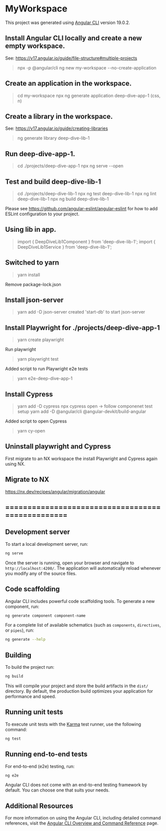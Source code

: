 # MyWorkspace

This project was generated using [Angular CLI](https://github.com/angular/angular-cli) version 19.0.2.

## Install Angular CLI locally and create a new empty workspace.

  See: https://v17.angular.io/guide/file-structure#multiple-projects

  > npx -p @angular/cli ng new my-workspace --no-create-application

## Create an application in the workspace.

  > cd my-workspace
  > npx ng generate application deep-dive-app-1 (css, n)

## Create a library in the workspace.

  See: https://v17.angular.io/guide/creating-libraries

  > ng generate library deep-dive-lib-1

## Run deep-dive-app-1.

  > cd ./projects/deep-dive-app-1 
  > npx ng serve --open

## Test and build deep-dive-lib-1

  > cd ./projects/deep-dive-lib-1
  > npx ng test deep-dive-lib-1
  > npx ng lint deep-dive-lib-1
  > npx ng build deep-dive-lib-1

  Please see https://github.com/angular-eslint/angular-eslint for how to add ESLint configuration to your project.

## Using lib in app.

  > import { DeepDiveLib1Component } from 'deep-dive-lib-1';
  > import { DeepDiveLib1Service } from 'deep-dive-lib-1';

## Switched to yarn

  > yarn install

  Remove package-lock.json

## Install json-server

  > yarn add -D json-server
  created 'start-db' to start json-server

## Install Playwright for  ./projects/deep-dive-app-1
  > yarn create playwright

  Run playwright

  > yarn playwright test

  Added script to run Playwright e2e tests 

  > yarn e2e-deep-dive-app-1

## Install Cypress

  > yarn add -D cypress
  > npx cypress open -> follow componenet test setup
  > yarn add -D @angular/cli @angular-devkit/build-angular
 
  Added script to open Cypress

  > yarn cy-open


## Uninstall playwright and Cypress 

  First migrate to an NX workspace the install Playwright and Cypress again using NX.


## Migrate to NX

  https://nx.dev/recipes/angular/migration/angular
  

## =================================================


## Development server

To start a local development server, run:

```bash
ng serve
```

Once the server is running, open your browser and navigate to `http://localhost:4200/`. The application will automatically reload whenever you modify any of the source files.

## Code scaffolding

Angular CLI includes powerful code scaffolding tools. To generate a new component, run:

```bash
ng generate component component-name
```

For a complete list of available schematics (such as `components`, `directives`, or `pipes`), run:

```bash
ng generate --help
```

## Building

To build the project run:

```bash
ng build
```

This will compile your project and store the build artifacts in the `dist/` directory. By default, the production build optimizes your application for performance and speed.

## Running unit tests

To execute unit tests with the [Karma](https://karma-runner.github.io) test runner, use the following command:

```bash
ng test
```

## Running end-to-end tests

For end-to-end (e2e) testing, run:

```bash
ng e2e
```

Angular CLI does not come with an end-to-end testing framework by default. You can choose one that suits your needs.

## Additional Resources

For more information on using the Angular CLI, including detailed command references, visit the [Angular CLI Overview and Command Reference](https://angular.dev/tools/cli) page.
